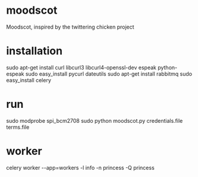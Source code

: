 moodscot
========

Moodscot, inspired by the twittering chicken project


installation
=======
sudo apt-get install curl libcurl3 libcurl4-openssl-dev espeak python-espeak
sudo easy_install pycurl dateutils
sudo apt-get install rabbitmq
sudo easy_install celery


run
=======
sudo modprobe spi_bcm2708
sudo python moodscot.py credentials.file terms.file


worker
=======
celery worker --app=workers -l info -n princess -Q princess
